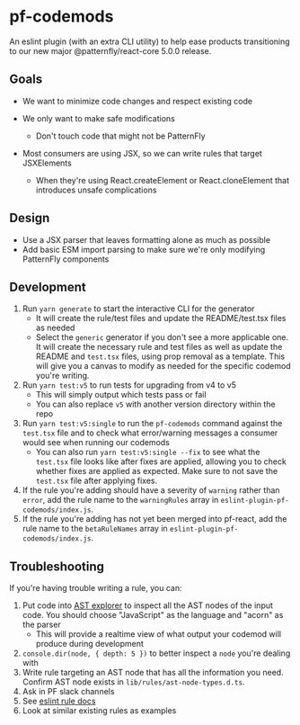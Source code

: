 # pf-codemods
An eslint plugin (with an extra CLI utility) to help ease products transitioning to our new major @patternfly/react-core 5.0.0 release.

## Goals
- We want to minimize code changes and respect existing code
- We only want to make safe modifications
  - Don't touch code that might not be PatternFly


- Most consumers are using JSX, so we can write rules that target JSXElements
  - When they're using React.createElement or React.cloneElement that introduces unsafe complications

## Design
- Use a JSX parser that leaves formatting alone as much as possible
- Add basic ESM import parsing to make sure we're only modifying PatternFly components

## Development

1. Run `yarn generate` to start the interactive CLI for the generator
    - It will create the rule/test files and update the README/test.tsx files as needed
    - Select the `generic` generator if you don't see a more applicable one. It will create the necessary rule and test files as well as update the README and `test.tsx` files, using prop removal as a template. This will give you a canvas to modify as needed for the specific codemod you're writing.
1. Run `yarn test:v5` to run tests for upgrading from v4 to v5
    - This will simply output which tests pass or fail
    - You can also replace `v5` with another version directory within the repo
1. Run `yarn test:v5:single` to run the `pf-codemods` command against the `test.tsx` file and to check what error/warning messages a consumer would see when running our codemods
    - You can also run `yarn test:v5:single --fix` to see what the `test.tsx` file looks like after fixes are applied, allowing you to check whether fixes are applied as expected. Make sure to not save the `test.tsx` file after applying fixes.
1. If the rule you're adding should have a severity of `warning` rather than `error`, add the rule name to the `warningRules` array in `eslint-plugin-pf-codemods/index.js`.
1. If the rule you're adding has not yet been merged into pf-react, add the rule name to the `betaRuleNames` array in `eslint-plugin-pf-codemods/index.js`.

## Troubleshooting

If you're having trouble writing a rule, you can:
1. Put code into [AST explorer](https://astexplorer.net/) to inspect all the AST nodes of the input code. You should choose "JavaScript" as the language and "acorn" as the parser
    - This will provide a realtime view of what output your codemod will produce during development
1. `console.dir(node, { depth: 5 })` to better inspect a `node` you're dealing with
1. Write rule targeting an AST node that has all the information you need. Confirm AST node exists in `lib/rules/ast-node-types.d.ts`.
1. Ask in PF slack channels
1. See [eslint rule docs](https://eslint.org/docs/latest/developer-guide/working-with-rules) 
1. Look at similar existing rules as examples
